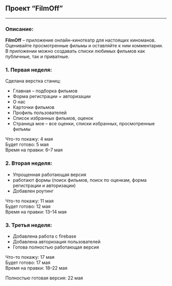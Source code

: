 ## Проект “FilmOff”
<hr>

### Описание:
**FilmOff** – приложение онлайн-кинотеатр для настоящих киноманов. Оценивайте просмотренные фильмы и оставляйте к ним комментарии. В приложении можно создавать списки любимых фильмов как публичные, так и приватные.


### 1. Первая неделя: 

Сделана верстка станиц:
* Главная – подборка фильмов
* Форма регистрации + авторизации
* О нас
* Карточки фильмов
* Профиль пользователей
* Список избранных фильмов, оценок
* Страница мое – все оценки, списки избранных, просмотренные фильмы

Что-то покажу: 4 мая\
Будет готово: 5 мая\
Время на правки: 6–7 мая

### 2. Вторая неделя:

* Упрощенная работающая версия
* работают формы (поиск фильмов, поиск по оценкам, форма регистрации и авторизации)
* Добавлен роутинг


Что-то покажу: 11 мая\
Будет готово: 12 мая\
Время на правки: 13–14 мая

### 3. Третья неделя:

* Добавлена работа с firebase
* Добавлена авторизация пользователей
* Готова полностью работающая версия


Что-то покажу: 17 мая\
Будет готово: 17 мая\
Время на правки: 18–22 мая

Полностью готовая версия: 22 мая

